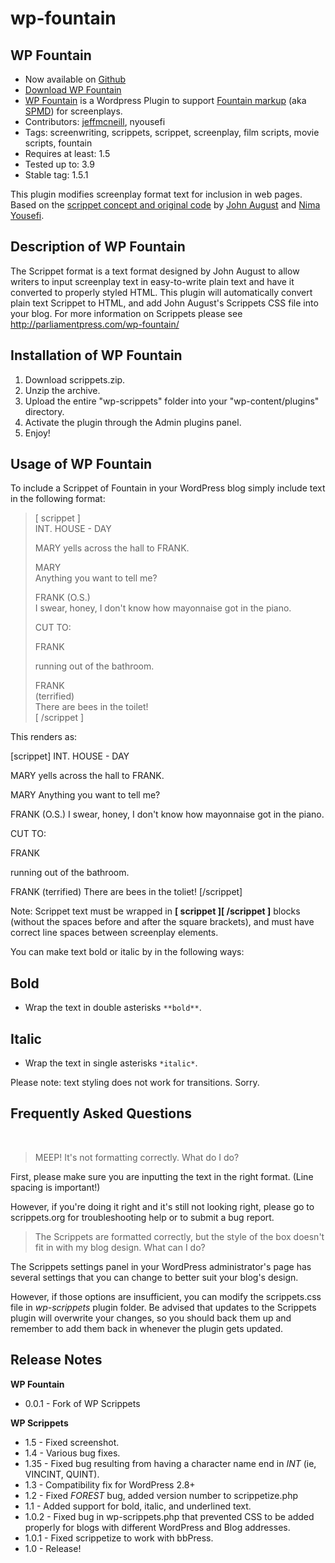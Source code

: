 wp-fountain
===========

## WP Fountain ##

- Now available on <a href="https://github.com/jeffmcneill/wp-fountain">Github</a>
- <a href="http://parliamentpress.com/wp-fountain.zip">Download WP Fountain</a>
- <a href="http://parliamentpress.com/wp-fountain/">WP Fountain</a> is a Wordpress Plugin to support <a href="http://fountain.io">Fountain markup</a> (aka <a href="http://prolost.com/storage/downloads/spmd/SPMD_proposal.html">SPMD</a>) for screenplays.  
- Contributors: <a href="http://jeffmcneill.com/">jeffmcneill</a>, nyousefi  
- Tags: screenwriting, scrippets, scrippet, screenplay, film scripts, movie scripts, fountain  
- Requires at least: 1.5  
- Tested up to: 3.9  
- Stable tag: 1.5.1  

This plugin modifies screenplay format text for inclusion in web pages. Based on the <a href="http://johnaugust.com/archives/2008/scrippets-are-go">scrippet concept and original code</a> by <a href="http://johnaugust.com">John August</a> and <a href="http://equinox-of-insanity.com">Nima Yousefi</a>.

## Description of WP Fountain

The Scrippet format is a text format designed by John August to allow writers to input screenplay text in easy-to-write plain text and have it converted to properly styled HTML. This plugin will automatically convert plain text Scrippet to HTML, and add John August's Scrippets CSS file into your blog. For more information on Scrippets please see <http://parliamentpress.com/wp-fountain/>

## Installation of WP Fountain

1. Download scrippets.zip.
2. Unzip the archive.
3. Upload the entire "wp-scrippets" folder into your "wp-content/plugins" directory.
4. Activate the plugin through the Admin plugins panel.
5. Enjoy!

## Usage of WP Fountain

To include a Scrippet of Fountain in your WordPress blog simply include text in the following format:

> [ scrippet ]  
> INT. HOUSE - DAY  
>   
> MARY yells across the hall to FRANK.  
>   
> MARY  
> Anything you want to tell me?  
>   
> FRANK (O.S.)  
> I swear, honey, I don't know how mayonnaise got in the piano.  
>   
> CUT TO:  
>   
> FRANK  
>   
> running out of the bathroom.  
>   
> FRANK  
> (terrified)  
> There are bees in the toilet!  
> [ /scrippet ]

This renders as:

[scrippet]
INT. HOUSE - DAY

MARY yells across the hall to FRANK.

MARY
Anything you want to tell me?

FRANK (O.S.)
I swear, honey, I don't know how mayonnaise got in the piano.

CUT TO:

FRANK

running out of the bathroom.

FRANK
(terrified)
There are bees in the toliet!
[/scrippet]

Note: Scrippet text must be wrapped in **[ scrippet ][ /scrippet ]** blocks (without the spaces before and after the square brackets), and must have correct line spaces between screenplay elements.

You can make text bold or italic by in the following ways:

## Bold 

- Wrap the text in double asterisks `**bold**`.

## Italic

- Wrap the text in single asterisks `*italic*`.

Please note: text styling does not work for transitions. Sorry.

## Frequently Asked Questions

<br />

> MEEP! It's not formatting correctly. What do I do?

First, please make sure you are inputting the text in the right format. (Line spacing is important!)

However, if you're doing it right and it's still not looking right, please go to scrippets.org for troubleshooting help or to submit a bug report.

> The Scrippets are formatted correctly, but the style of the box doesn't fit in with my blog design. What can I do? 

The Scrippets settings panel in your WordPress administrator's page has several settings that you can change to better suit your blog's design.

However, if those options are insufficient, you can modify the scrippets.css file in *wp-scrippets* plugin folder. Be advised that updates to the Scrippets plugin will overwrite your changes, so you should back them up and remember to add them back in whenever the plugin gets updated.

## Release Notes 

**WP Fountain**

* 0.0.1 - Fork of WP Scrippets

**WP Scrippets**

- 1.5   - Fixed screenshot.
- 1.4   - Various bug fixes.
- 1.35  - Fixed bug resulting from having a character name end in *INT* (ie, VINCINT, QUINT).
- 1.3   - Compatibility fix for WordPress 2.8+
- 1.2   - Fixed *FOREST* bug, added version number to scrippetize.php
- 1.1   - Added support for bold, italic, and underlined text.
- 1.0.2 - Fixed bug in wp-scrippets.php that prevented CSS to be added properly for blogs with different WordPress and Blog addresses.
- 1.0.1 - Fixed scrippetize to work with bbPress.
- 1.0   - Release!
